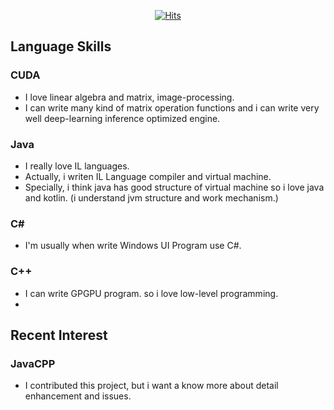 <div align=center>

[![Hits](https://hits.seeyoufarm.com/api/count/incr/badge.svg?url=https%3A%2F%2Fgithub.com%2Fdevjeonghwan&count_bg=%23AAAAAA&title_bg=%23646464&icon=&icon_color=%23E7E7E7&title=hits&edge_flat=true)](https://hits.seeyoufarm.com)

</div>

## Language Skills
### CUDA
- I love linear algebra and matrix, image-processing.
- I can write many kind of matrix operation functions and i can write very well deep-learning inference optimized engine.

### Java
- I really love IL languages.
- Actually, i writen IL Language compiler and virtual machine.
- Specially, i think java has good structure of virtual machine so i love java and kotlin. (i understand jvm structure and work mechanism.)

### C#
- I'm usually when  write Windows UI Program use C#.

### C++
- I can write GPGPU program. so i love low-level programming.
- 
## Recent Interest
### JavaCPP
- I contributed this project, but i want a know more about detail enhancement and issues.
